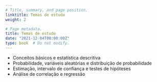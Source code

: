 ```yaml
---
# Title, summary, and page position.
linktitle: Temas de estudo
weight: 2

# Page metadata.
title: Temas de estudo
date: "2021-12-04T00:00:00Z"
type: book  # Do not modify.
---
```


<!-- MA63E Estatística Aplicada -->

* Conceitos básicos e estatística descritiva
* Probabilidade, variáveis aleatórias e distribuição de probabilidade
* Estimação, intervalo de confiança e testes de hipóteses
* Análise de correlação e regressão
